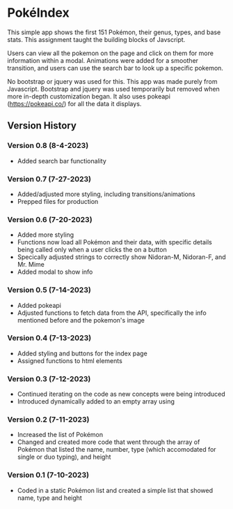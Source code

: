 # PokéIndex

This simple app shows the first 151 Pokémon, their genus, types, and base stats. This assignment taught the building blocks of Javscript.

Users can view all the pokemon on the page and click on them for more information within a modal. Animations were added for a smoother transition, and users can use the search bar to look up a specific pokemon.

No bootstrap or jquery was used for this. This app was made purely from Javascript. Bootstrap and jquery was used temporarily but removed when more in-depth customization began. It also uses pokeapi (https://pokeapi.co/) for all the data it displays.

## Version History
### Version 0.8 (8-4-2023)
- Added search bar functionality
### Version 0.7 (7-27-2023)
- Added/adjusted more styling, including transitions/animations
- Prepped files for production
### Version 0.6 (7-20-2023)
- Added more styling
- Functions now load all Pokémon and their data, with specific details being called only when a user clicks the on a button
- Specically adjusted strings to correctly show Nidoran-M, Nidoran-F, and Mr. Mime
- Added modal to show info
### Version 0.5 (7-14-2023)
- Added pokeapi
- Adjusted functions to fetch data from the API, specifically the info mentioned before and the pokemon's image
### Version 0.4 (7-13-2023)
- Added styling and buttons for the index page
- Assigned functions to html elements
### Version 0.3 (7-12-2023)
- Continued iterating on the code as new concepts were being introduced
- Introduced dynamically added to an empty array using
### Version 0.2 (7-11-2023)
- Increased the list of Pokémon
- Changed and created more code that went through the array of Pokémon that listed the name, number, type (which accomodated for single or duo typing), and height
### Version 0.1 (7-10-2023)
- Coded in a static Pokémon list and created a simple list that showed name, type and height
